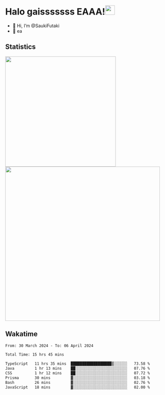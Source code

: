 # Halo  gaisssssss EAAA!<img src="https://media.giphy.com/media/hvRJCLFzcasrR4ia7z/giphy.gif" width="30">

- 👋 Hi, I’m @SaukiFutaki
-  👀 ea 
 
## Statistics

<div>
  
  <img src="https://github-readme-stats.vercel.app/api/top-langs/?username=SaukiFutaki&theme=vue-dark&show_icons=true&hide_border=true&layout=compact" width="350">
  <img src="https://github-readme-streak-stats.herokuapp.com/?user=SaukiFutaki&theme=vue-dark&hide_border=true" width="490">
</div>



## Wakatime

<!--START_SECTION:waka-->

```txt
From: 30 March 2024 - To: 06 April 2024

Total Time: 15 hrs 45 mins

TypeScript   11 hrs 35 mins  ██████████████████▒░░░░░░   73.58 %
Java         1 hr 13 mins    ██░░░░░░░░░░░░░░░░░░░░░░░   07.76 %
CSS          1 hr 12 mins    ██░░░░░░░░░░░░░░░░░░░░░░░   07.72 %
Prisma       30 mins         ▓░░░░░░░░░░░░░░░░░░░░░░░░   03.18 %
Bash         26 mins         ▓░░░░░░░░░░░░░░░░░░░░░░░░   02.76 %
JavaScript   18 mins         ▓░░░░░░░░░░░░░░░░░░░░░░░░   02.00 %
```

<!--END_SECTION:waka-->



